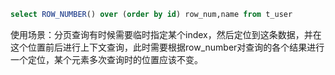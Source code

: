 ```sql
select ROW_NUMBER() over (order by id) row_num,name from t_user
```

使用场景：分页查询有时候需要临时指定某个index，然后定位到这条数据，并在这个位置前后进行上下文查询，此时需要根据row_number对查询的各个结果进行一个定位，某个元素多次查询时的位置应该不变。